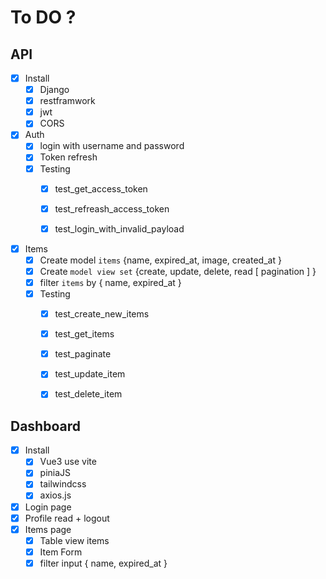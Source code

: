 # To DO ?

## API 

- [X] Install 
    - [X] Django 
    - [X] restframwork
    - [X] jwt 
    - [X] CORS

- [X] Auth
    - [X] login with username and password 
    - [X] Token refresh
    - [X] Testing 
        - [X] test_get_access_token
        - [X] test_refreash_access_token
        - [X] test_login_with_invalid_payload


- [X] Items 
    - [X] Create model `items` {name, expired_at, image, created_at }
    - [X] Create `model view set` {create, update, delete, read [ pagination ] }
    - [X] filter `items` by { name, expired_at }
    - [X] Testing 
        - [X] test_create_new_items
        - [X] test_get_items
        - [X] test_paginate
        - [X] test_update_item
        - [X] test_delete_item


## Dashboard 

- [X] Install   
    - [X] Vue3 use vite 
    - [X] piniaJS
    - [X] tailwindcss 
    - [X] axios.js

- [X] Login page 
- [X] Profile read + logout
- [X] Items page 
    - [X] Table view items 
    - [X] Item Form  
    - [X] filter input { name, expired_at }
